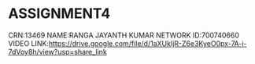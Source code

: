 # ASSIGNMENT4
CRN:13469
NAME:RANGA JAYANTH KUMAR
NETWORK ID:700740660
VIDEO LINK:https://drive.google.com/file/d/1aXUkIjR-Z6e3KyeO0px-7A-i-7dVoy8h/view?usp=share_link
